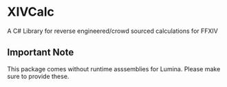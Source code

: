 # XIVCalc
A C# Library for reverse engineered/crowd sourced calculations for FFXIV

## Important Note
This package comes without runtime asssemblies for Lumina. Please make sure to provide these.
